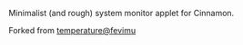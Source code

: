 Minimalist (and rough) system monitor applet for Cinnamon.

Forked from [temperature@fevimu](http://github.com/fevimu/cinnamon-applet-cpu-temperature)

